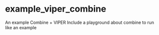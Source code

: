 # example_viper_combine
An example Combine + VIPER
Include a playground about combine to run like an example
